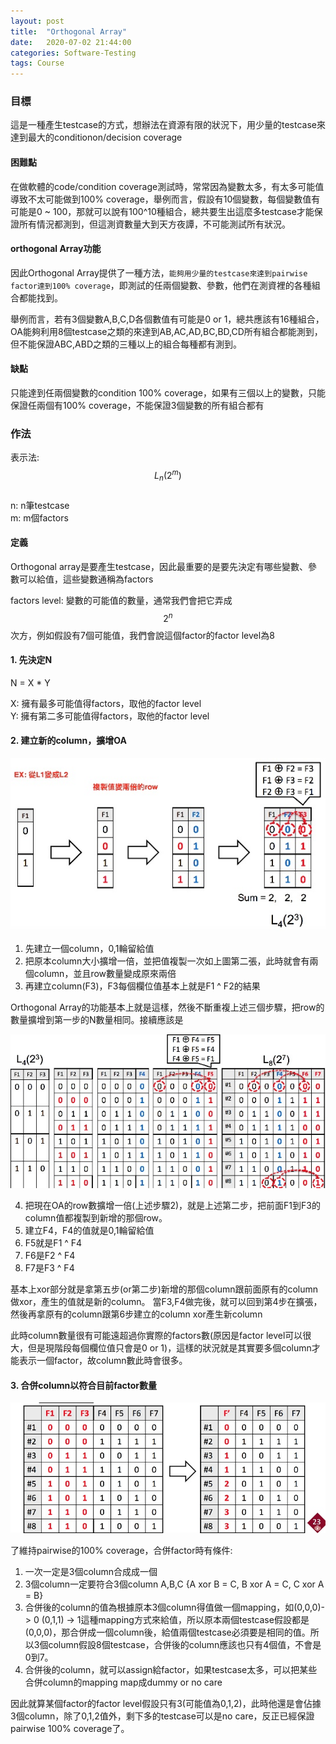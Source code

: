 ```yaml
---
layout: post
title:  "Orthogonal Array"
date:   2020-07-02 21:44:00
categories: Software-Testing
tags: Course
---
```


### 目標

這是一種產生testcase的方式，想辦法在資源有限的狀況下，用少量的testcase來達到最大的conditionon/decision coverage

#### 困難點

在做軟體的code/condition coverage測試時，常常因為變數太多，有太多可能值導致不太可能做到100% coverage，舉例而言，假設有10個變數，每個變數值有可能是0 ~ 100，那就可以說有100^10種組合，總共要生出這麼多testcase才能保證所有情況都測到，但這測資數量大到天方夜譚，不可能測試所有狀況。

#### orthogonal Array功能

因此Orthogonal Array提供了一種方法，`能夠用少量的testcase來達到pairwise factor達到100% coverage`，即測試的任兩個變數、參數，他們在測資裡的各種組合都能找到。

舉例而言，若有3個變數A,B,C,D各個數值有可能是0 or 1，總共應該有16種組合，OA能夠利用8個testcase之類的來達到AB,AC,AD,BC,BD,CD所有組合都能測到，但不能保證ABC,ABD之類的三種以上的組合每種都有測到。

#### 缺點

只能達到任兩個變數的condition 100% coverage，如果有三個以上的變數，只能保證任兩個有100% coverage，不能保證3個變數的所有組合都有

### 作法

表示法: $$L_n(2^m)$$<br />
n: n筆testcase<br />
m: m個factors

#### 定義

Orthogonal array是要產生testcase，因此最重要的是要先決定有哪些變數、參數可以給值，這些變數通稱為factors

factors level: 變數的可能值的數量，通常我們會把它弄成$$2^n$$次方，例如假設有7個可能值，我們會說這個factor的factor level為8

#### 1. 先決定N

N = X * Y

X: 擁有最多可能值得factors，取他的factor level<br />
Y: 擁有第二多可能值得factors，取他的factor level

#### 2. 建立新的column，擴增OA

![](/assets/images/notes/softwaretest/1-1.jpg)

1. 先建立一個column，0,1輪留給值
2. 把原本column大小擴增一倍，並把值複製一次如上圖第二張，此時就會有兩個column，並且row數量變成原來兩倍
3. 再建立column(F3)，F3每個欄位值基本上就是F1 ^ F2的結果

Orthogonal Array的功能基本上就是這樣，然後不斷重複上述三個步驟，把row的數量擴增到第一步的N數量相同。接續應該是

![](/assets/images/notes/softwaretest/1-2.jpg)

4. 把現在OA的row數擴增一倍(上述步驟2)，就是上述第二步，把前面F1到F3的column值都複製到新增的那個row。
5. 建立F4，F4的值就是0,1輪留給值
6. F5就是F1 ^ F4
7. F6是F2 ^ F4
8. F7是F3 ^ F4

基本上xor部分就是拿第五步(or第二步)新增的那個column跟前面原有的column做xor，產生的值就是新的column。
當F3,F4做完後，就可以回到第4步在擴張，然後再拿原有的column跟第6步建立的column xor產生新column

此時column數量很有可能遠超過你實際的factors數(原因是factor level可以很大，但是現階段每個欄位值只會是0 or 1)，這樣的狀況就是其實要多個column才能表示一個factor，故column數此時會很多。

#### 3. 合併column以符合目前factor數量

![](/assets/images/notes/softwaretest/1-3.jpg)

了維持pairwise的100% coverage，合併factor時有條件:<br />
1. 一次一定是3個column合成成一個
2. 3個column一定要符合3個column A,B,C {A xor B = C,  B xor A = C, C xor A = B}
3. 合併後的column的值為根據原本3個column得值做一個mapping，如(0,0,0)-> 0 (0,1,1) -> 1這種mapping方式來給值，所以原本兩個testcase假設都是(0,0,0)，那合併成一個column後，給值兩個testcase必須要是相同的值。所以3個column假設8個testcase，合併後的column應該也只有4個值，不會是0到7。
4. 合併後的column，就可以assign給factor，如果testcase太多，可以把某些合併column的mapping map成dummy or no care


因此就算某個factor的factor level假設只有3(可能值為0,1,2)，此時他還是會佔據3個column，除了0,1,2值外，剩下多的testcase可以是no care，反正已經保證pairwise 100% coverage了。